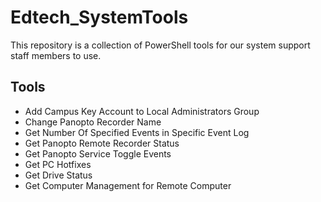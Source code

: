# Edtech_SystemTools
This repository is a collection of PowerShell tools for our system support staff members to use.

## Tools

* Add Campus Key Account to Local Administrators Group
* Change Panopto Recorder Name
* Get Number Of Specified Events in Specific Event Log
* Get Panopto Remote Recorder Status
* Get Panopto Service Toggle Events
* Get PC Hotfixes
* Get Drive Status
* Get Computer Management for Remote Computer
